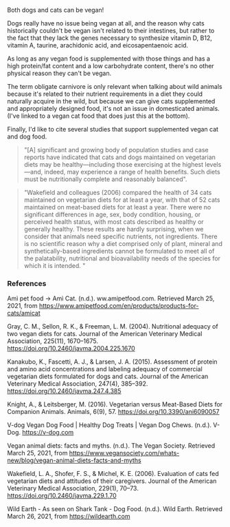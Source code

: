 Both dogs and cats can be vegan! 

Dogs really have no issue being vegan at all, and the reason why cats historically couldn't be vegan isn't related to their intestines, but rather to the fact that they lack the genes necessary to synthesize vitamin D, B12, vitamin A, taurine, arachidonic acid, and eicosapentaenoic acid.

As long as any vegan food is supplemented with those things and has a high protein/fat content and a low carbohydrate content, there's no other physical reason they can't be vegan.

The term obligate carnivore is only relevant when talking about wild animals because it's related to their nutrient requirements in a diet they could naturally acquire in the wild, but because we can give cats supplemented and appropriately designed food, it's not an issue in domesticated animals. (I've linked to a vegan cat food that does just this at the bottom).

Finally, I'd like to cite several studies that support supplemented vegan cat and dog food.

> "[A] significant and growing body of population studies and case reports have indicated that cats and dogs maintained on vegetarian diets may be healthy—including those exercising at the highest levels—and, indeed, may experience a range of health benefits. Such diets must be nutritionally complete and reasonably balanced".

> "Wakefield and colleagues (2006) compared the health of 34 cats maintained on vegetarian diets for at least a year, with that of 52 cats maintained on meat-based diets for at least a year. There were no significant differences in age, sex, body condition, housing, or perceived health status, with most cats described as healthy or generally healthy. These results are hardly surprising, when we consider that animals need specific nutrients, not ingredients. There is no scientific reason why a diet comprised only of plant, mineral and synthetically-based ingredients cannot be formulated to meet all of the palatability, nutritional and bioavailability needs of the species for which it is intended. "

### References

Amì pet food → Amì Cat. (n.d.). ww.amipetfood.com. Retrieved March 25, 2021, from https://www.amipetfood.com/en/products/products-for-cats/amicat

Gray, C. M., Sellon, R. K., & Freeman, L. M. (2004). Nutritional adequacy of two vegan diets for cats. Journal of the American Veterinary Medical Association, 225(11), 1670–1675. https://doi.org/10.2460/javma.2004.225.1670

Kanakubo, K., Fascetti, A. J., & Larsen, J. A. (2015). Assessment of protein and amino acid concentrations and labeling adequacy of commercial vegetarian diets formulated for dogs and cats. Journal of the American Veterinary Medical Association, 247(4), 385–392. https://doi.org/10.2460/javma.247.4.385

Knight, A., & Leitsberger, M. (2016). Vegetarian versus Meat-Based Diets for Companion Animals. Animals, 6(9), 57. https://doi.org/10.3390/ani6090057

V-dog Vegan Dog Food | Healthy Dog Treats | Vegan Dog Chews. (n.d.). V-Dog. https://v-dog.com

Vegan animal diets: facts and myths. (n.d.). The Vegan Society. Retrieved March 25, 2021, from https://www.vegansociety.com/whats-new/blog/vegan-animal-diets-facts-and-myths

Wakefield, L. A., Shofer, F. S., & Michel, K. E. (2006). Evaluation of cats fed vegetarian diets and attitudes of their caregivers. Journal of the American Veterinary Medical Association, 229(1), 70–73. https://doi.org/10.2460/javma.229.1.70

Wild Earth - As seen on Shark Tank - Dog Food. (n.d.). Wild Earth. Retrieved March 26, 2021, from https://wildearth.com
‌